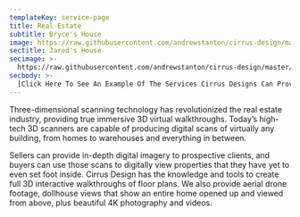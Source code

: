 ```yaml
---
templateKey: service-page
title: Real Estate
subtitle: Bryce's House
image: https://raw.githubusercontent.com/andrewstanton/cirrus-design/master/src/img/content/architectural/house-10.jpg
sectitle: Jared's House
secimage: >-
  https://raw.githubusercontent.com/andrewstanton/cirrus-design/master/src/img/content/architectural/arch-3.jpg
secbody: >-
  [Click Here To See An Example Of The Services Cirrus Designs Can Provide](https://my.matterport.com/show/?m=kX9mUocrqtv)
---
```


Three-dimensional scanning technology has revolutionized the real estate industry, providing true immersive 3D virtual walkthroughs. Today’s high-tech 3D scanners are capable of producing digital scans of virtually any building, from homes to warehouses and everything in between.

Sellers can provide in-depth digital imagery to prospective clients, and buyers can use those scans to digitally view properties that they have yet to even set foot inside. Cirrus Design has the knowledge and tools to create full 3D interactive walkthroughs of floor plans. We also provide aerial drone footage, dollhouse views that show an entire home opened up and viewed from above, plus beautiful 4K photography and videos.
